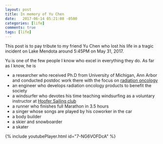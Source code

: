 ```yaml
---
layout: post
title: In memory of Yu Chen
date:   2017-06-14 05:21:08 -0500
categories: [life]
comments: true
tags: [life]
---
```

This post is to pay tribute to my friend Yu Chen who lost his life in a tragic incident on Lake Mendota around 5:45PM on May 31, 2017.

Yu is one of the few people I know who excel in everything they do. As far as I know, he is 

* a researcher who received Ph.D from University of Michigan, Ann Arbor and conducted postdoc work there with the focus on [radiation oncology](https://en.wikipedia.org/wiki/Radiation_therapy)
* an engineer who develops radiation oncology products to benefit the society
* a windsurfer who devotes his time teaching windsurfing as a voluntary instructor at [Hoofer Sailing club](http://www.hoofersailing.org)
* a runner who finishes full Marathon in 3.5 hours
* a singer whose songs are played by his coworker in the car
* a body builder 
* a skier and snowboarder
* a skater



{% include youtubePlayer.html id="7-NG6VOFDcA" %}


